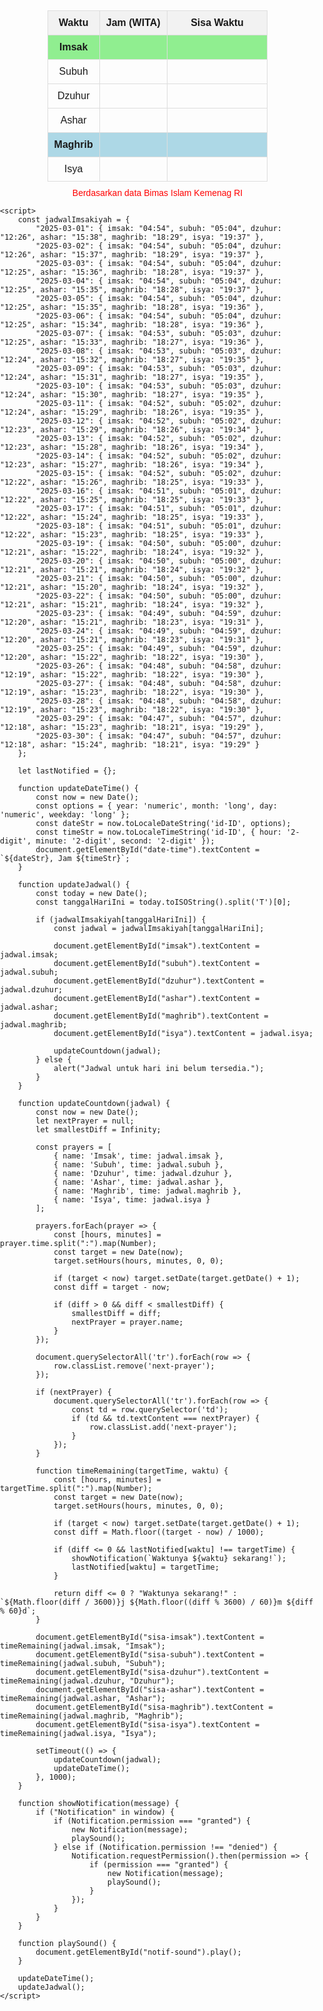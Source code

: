 <!doctype html>
<html lang="id">
<head>
    <meta charset="UTF-8">
    <meta name="viewport" content="width=device-width, initial-scale=1.0">
    <title>Jadwal Sholat</title>
    <style>
        body {
            font-family: Arial, sans-serif;
            text-align: left;
            margin: 0;
            padding: 0;
        }
        table {
            margin: auto;
            border-collapse: collapse;
            width: 70%;
        }
        th, td {
            border: 1px solid #ddd;
            padding: 10px;
            text-align: center;
            white-space: nowrap;
        }
        th {
            background-color: #f2f2f2;
        }
        tr.imsak-row, tr.maghrib-row {
            font-weight: bold;
        }
        .imsak-row td { background-color: lightgreen; }
        .maghrib-row td { background-color: lightblue; }
        .sisa-waktu {
            width: 200px;
        }
        .catatan {
            color: red;
            font-size: 14px;
            text-align: center;
            margin-top: 10px;
        }
        #date-time {
            text-align: center;
            display: block;
            margin: 0 auto;
            font-size: 16px;
            margin-bottom: 20px;
        }
        tr.next-prayer td {
            background-color: yellow !important;
        }
    </style>
</head>
<body>
    <h1></h1>
    <p id="date-time"></p>
    <table>
        <tr>
            <th>Waktu</th>
            <th>Jam (WITA)</th>
            <th class="sisa-waktu">Sisa Waktu</th>
        </tr>
        <tr class="imsak-row"><td>Imsak</td><td id="imsak"></td><td id="sisa-imsak"></td></tr>
        <tr><td>Subuh</td><td id="subuh"></td><td id="sisa-subuh"></td></tr>
        <tr><td>Dzuhur</td><td id="dzuhur"></td><td id="sisa-dzuhur"></td></tr>
        <tr><td>Ashar</td><td id="ashar"></td><td id="sisa-ashar"></td></tr>
        <tr class="maghrib-row"><td>Maghrib</td><td id="maghrib"></td><td id="sisa-maghrib"></td></tr>
        <tr><td>Isya</td><td id="isya"></td><td id="sisa-isya"></td></tr>
    </table>
    <p class="catatan">Berdasarkan data Bimas Islam Kemenag RI</p>
    <audio id="notif-sound" src="https://www.soundjay.com/button/beep-07.wav"></audio>

    <script>
        const jadwalImsakiyah = {
            "2025-03-01": { imsak: "04:54", subuh: "05:04", dzuhur: "12:26", ashar: "15:38", maghrib: "18:29", isya: "19:37" },
            "2025-03-02": { imsak: "04:54", subuh: "05:04", dzuhur: "12:26", ashar: "15:37", maghrib: "18:29", isya: "19:37" },
            "2025-03-03": { imsak: "04:54", subuh: "05:04", dzuhur: "12:25", ashar: "15:36", maghrib: "18:28", isya: "19:37" },
            "2025-03-04": { imsak: "04:54", subuh: "05:04", dzuhur: "12:25", ashar: "15:35", maghrib: "18:28", isya: "19:37" },
            "2025-03-05": { imsak: "04:54", subuh: "05:04", dzuhur: "12:25", ashar: "15:35", maghrib: "18:28", isya: "19:36" },
            "2025-03-06": { imsak: "04:54", subuh: "05:04", dzuhur: "12:25", ashar: "15:34", maghrib: "18:28", isya: "19:36" },
            "2025-03-07": { imsak: "04:53", subuh: "05:03", dzuhur: "12:25", ashar: "15:33", maghrib: "18:27", isya: "19:36" },
            "2025-03-08": { imsak: "04:53", subuh: "05:03", dzuhur: "12:24", ashar: "15:32", maghrib: "18:27", isya: "19:35" },
            "2025-03-09": { imsak: "04:53", subuh: "05:03", dzuhur: "12:24", ashar: "15:31", maghrib: "18:27", isya: "19:35" },
            "2025-03-10": { imsak: "04:53", subuh: "05:03", dzuhur: "12:24", ashar: "15:30", maghrib: "18:27", isya: "19:35" },
            "2025-03-11": { imsak: "04:52", subuh: "05:02", dzuhur: "12:24", ashar: "15:29", maghrib: "18:26", isya: "19:35" },
            "2025-03-12": { imsak: "04:52", subuh: "05:02", dzuhur: "12:23", ashar: "15:29", maghrib: "18:26", isya: "19:34" },
            "2025-03-13": { imsak: "04:52", subuh: "05:02", dzuhur: "12:23", ashar: "15:28", maghrib: "18:26", isya: "19:34" },
            "2025-03-14": { imsak: "04:52", subuh: "05:02", dzuhur: "12:23", ashar: "15:27", maghrib: "18:26", isya: "19:34" },
            "2025-03-15": { imsak: "04:52", subuh: "05:02", dzuhur: "12:22", ashar: "15:26", maghrib: "18:25", isya: "19:33" },
            "2025-03-16": { imsak: "04:51", subuh: "05:01", dzuhur: "12:22", ashar: "15:25", maghrib: "18:25", isya: "19:33" },
            "2025-03-17": { imsak: "04:51", subuh: "05:01", dzuhur: "12:22", ashar: "15:24", maghrib: "18:25", isya: "19:33" },
            "2025-03-18": { imsak: "04:51", subuh: "05:01", dzuhur: "12:22", ashar: "15:23", maghrib: "18:25", isya: "19:33" },
            "2025-03-19": { imsak: "04:50", subuh: "05:00", dzuhur: "12:21", ashar: "15:22", maghrib: "18:24", isya: "19:32" },
            "2025-03-20": { imsak: "04:50", subuh: "05:00", dzuhur: "12:21", ashar: "15:21", maghrib: "18:24", isya: "19:32" },
            "2025-03-21": { imsak: "04:50", subuh: "05:00", dzuhur: "12:21", ashar: "15:20", maghrib: "18:24", isya: "19:32" },
            "2025-03-22": { imsak: "04:50", subuh: "05:00", dzuhur: "12:21", ashar: "15:21", maghrib: "18:24", isya: "19:32" },
            "2025-03-23": { imsak: "04:49", subuh: "04:59", dzuhur: "12:20", ashar: "15:21", maghrib: "18:23", isya: "19:31" },
            "2025-03-24": { imsak: "04:49", subuh: "04:59", dzuhur: "12:20", ashar: "15:21", maghrib: "18:23", isya: "19:31" },
            "2025-03-25": { imsak: "04:49", subuh: "04:59", dzuhur: "12:20", ashar: "15:22", maghrib: "18:22", isya: "19:30" },
            "2025-03-26": { imsak: "04:48", subuh: "04:58", dzuhur: "12:19", ashar: "15:22", maghrib: "18:22", isya: "19:30" },
            "2025-03-27": { imsak: "04:48", subuh: "04:58", dzuhur: "12:19", ashar: "15:23", maghrib: "18:22", isya: "19:30" },
            "2025-03-28": { imsak: "04:48", subuh: "04:58", dzuhur: "12:19", ashar: "15:23", maghrib: "18:22", isya: "19:30" },
            "2025-03-29": { imsak: "04:47", subuh: "04:57", dzuhur: "12:18", ashar: "15:23", maghrib: "18:21", isya: "19:29" },
            "2025-03-30": { imsak: "04:47", subuh: "04:57", dzuhur: "12:18", ashar: "15:24", maghrib: "18:21", isya: "19:29" }
        };

        let lastNotified = {};

        function updateDateTime() {
            const now = new Date();
            const options = { year: 'numeric', month: 'long', day: 'numeric', weekday: 'long' };
            const dateStr = now.toLocaleDateString('id-ID', options);
            const timeStr = now.toLocaleTimeString('id-ID', { hour: '2-digit', minute: '2-digit', second: '2-digit' });
            document.getElementById("date-time").textContent = `${dateStr}, Jam ${timeStr}`;
        }

        function updateJadwal() {
            const today = new Date();
            const tanggalHariIni = today.toISOString().split('T')[0];

            if (jadwalImsakiyah[tanggalHariIni]) {
                const jadwal = jadwalImsakiyah[tanggalHariIni];

                document.getElementById("imsak").textContent = jadwal.imsak;
                document.getElementById("subuh").textContent = jadwal.subuh;
                document.getElementById("dzuhur").textContent = jadwal.dzuhur;
                document.getElementById("ashar").textContent = jadwal.ashar;
                document.getElementById("maghrib").textContent = jadwal.maghrib;
                document.getElementById("isya").textContent = jadwal.isya;

                updateCountdown(jadwal);
            } else {
                alert("Jadwal untuk hari ini belum tersedia.");
            }
        }

        function updateCountdown(jadwal) {
            const now = new Date();
            let nextPrayer = null;
            let smallestDiff = Infinity;

            const prayers = [
                { name: 'Imsak', time: jadwal.imsak },
                { name: 'Subuh', time: jadwal.subuh },
                { name: 'Dzuhur', time: jadwal.dzuhur },
                { name: 'Ashar', time: jadwal.ashar },
                { name: 'Maghrib', time: jadwal.maghrib },
                { name: 'Isya', time: jadwal.isya }
            ];

            prayers.forEach(prayer => {
                const [hours, minutes] = prayer.time.split(":").map(Number);
                const target = new Date(now);
                target.setHours(hours, minutes, 0, 0);

                if (target < now) target.setDate(target.getDate() + 1);
                const diff = target - now;

                if (diff > 0 && diff < smallestDiff) {
                    smallestDiff = diff;
                    nextPrayer = prayer.name;
                }
            });

            document.querySelectorAll('tr').forEach(row => {
                row.classList.remove('next-prayer');
            });

            if (nextPrayer) {
                document.querySelectorAll('tr').forEach(row => {
                    const td = row.querySelector('td');
                    if (td && td.textContent === nextPrayer) {
                        row.classList.add('next-prayer');
                    }
                });
            }

            function timeRemaining(targetTime, waktu) {
                const [hours, minutes] = targetTime.split(":").map(Number);
                const target = new Date(now);
                target.setHours(hours, minutes, 0, 0);

                if (target < now) target.setDate(target.getDate() + 1);
                const diff = Math.floor((target - now) / 1000);

                if (diff <= 0 && lastNotified[waktu] !== targetTime) {
                    showNotification(`Waktunya ${waktu} sekarang!`);
                    lastNotified[waktu] = targetTime;
                }

                return diff <= 0 ? "Waktunya sekarang!" : `${Math.floor(diff / 3600)}j ${Math.floor((diff % 3600) / 60)}m ${diff % 60}d`;
            }

            document.getElementById("sisa-imsak").textContent = timeRemaining(jadwal.imsak, "Imsak");
            document.getElementById("sisa-subuh").textContent = timeRemaining(jadwal.subuh, "Subuh");
            document.getElementById("sisa-dzuhur").textContent = timeRemaining(jadwal.dzuhur, "Dzuhur");
            document.getElementById("sisa-ashar").textContent = timeRemaining(jadwal.ashar, "Ashar");
            document.getElementById("sisa-maghrib").textContent = timeRemaining(jadwal.maghrib, "Maghrib");
            document.getElementById("sisa-isya").textContent = timeRemaining(jadwal.isya, "Isya");

            setTimeout(() => {
                updateCountdown(jadwal);
                updateDateTime();
            }, 1000);
        }

        function showNotification(message) {
            if ("Notification" in window) {
                if (Notification.permission === "granted") {
                    new Notification(message);
                    playSound();
                } else if (Notification.permission !== "denied") {
                    Notification.requestPermission().then(permission => {
                        if (permission === "granted") {
                            new Notification(message);
                            playSound();
                        }
                    });
                }
            }
        }

        function playSound() {
            document.getElementById("notif-sound").play();
        }

        updateDateTime();
        updateJadwal();
    </script>
</body>
</html>
